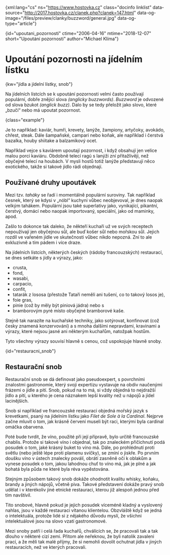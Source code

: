 
{xml:lang="cs" ns="https://www.hostovka.cz" class="docinfo linklist" data-source="http://2017.hostovka.cz/clanek.php?clanek=147.html" data-og-image="/files/preview/clanky/buzzword/general.jpg" data-og-type="article"}

{id="upoutani_pozornosti" ctime="2006-04-16" mtime="2018-12-07" short="Upoutání pozornosti" author="Michael Klíma"}

# Upoutání pozornosti na jídelním lístku

{kw="jídla a jídelní lístky, snob"}

Na jídelních lístcích se k upoutání pozornosti velmi často používají populární, dobře znějící slova _(anglicky buzzwords)_. _Buzzword_ je odvozené od slova bzukot _(anglick buzz)_. Dalo by se tedy přeložit jako slovo, které „bzučí“ nebo má upoutat pozornost.

{class="example"}

Je to například: kaviár, humři, krevety, lanýže, žampiony, artyčoky, avokádo, chřest, steak. Dále šampaňské, campari nebo koňak, ale například i čerstvá bazalka, houby shiitake a balzamikový ocet.

Například vejce s kaviárem upoutají pozornost, i když obsahují jen velice malou porci kaviáru. Obdobně telecí ragú s lanýži zní přitažlivěji, než obyčejné telecí na houbách. V mysli hostů totiž lanýže představují něco exotického, takže si takové jídlo rádi objednají.

## Používané druhy upoutávek

Mezi tzv. _taháky_ se řadí i momentálně populární suroviny. Tak například česnek, který se kdysi v „nóbl“ kuchyni vůbec neobjevoval, je dnes naopak velkým tahákem. Populární jsou také superlativy jako, vynikající, pikantní, čerstvý, domácí nebo naopak importovaný, speciální, jako od maminky, apod.

Zašlo to dokonce tak daleko, že někteří kuchaři už ve svých receptech nepoužívají jen obyčejnou sůl, ale buď košer sůl nebo mořskou sůl.  Jejich rozdíl ve vařeném jídle ve skutečnosti vůbec nikdo nepozná. Zní to ale exkluzivně a tím pádem i více draze.

Na jídelních lístcích, některých českých (rádoby francouzských) restaurací, se dnes setkáte s jídly a výrazy, jako:

 * crusta,
 * fond,
 * wasabi,
 * carpacio,
 * confit,
 * tatarák z lososa (přestože Tataři neměli ani tušení, co to takový losos je),
 * foie gras,
 * pinie (což by měly být piniová jádra) nebo s
 * bramborovým pyré místo obyčejné bramborové kaše.

Stejně tak narazíte na kuchařské techniky, jako sotýrovat, konfinovat (což česky znamená konzervování) a s mnoha dalšími nepravdami, kravinami a výrazy, které nejsou jasné ani některým kuchařům, natožpak hostům.

Tyto všechny výrazy souvisí hlavně s cenou, což uspokojuje hlavně snoby.

{id="restauracni_snob"}

## Restaurační snob

Restaurační snob se dá definovat jako pseudoexpert, s povrchními znalostmi gastronomie, který svoji expertizu vystavuje na obdiv naučenými frázemi o jídle a pití. Snob, pokud na to má, si vždy objedná to nejdražší jídlo a pití, u kterého je cena náznakem lepší kvality než u nápojů a jídel lacinějších.

Snob si například ve francouzské restauraci objedná mořský jazyk s krevetkami, psaný na jídelním lístku jako _Filet de Sole à la Cardinal_. Nejprve začne mluvit o tom, jak krásně červení museli být raci, kterými byla cardinal omáčka obarvena.

Poté bude tvrdit, že víno, použité při její přípravě, bylo určitě francouzské chablis. Protože si takové víno i objednal, tak po znaleckém přičichnutí podá posudek o tom, jaké krásný buket to víno má. Dále, po prohlédnutí proti světlu (nebo ještě lépe proti plamenu svíčky), se zmíní o jiskře. Po prvním doušku víno v ústech znalecky poválí, obrátí zasněně oči k oblakům a vynese posudek o tom, jakou lahodnou chuť to víno má, jak je plné a jak bohatá byla půda ne které byla réva vypěstována.

Stejným způsobem takový snob dokáže ohodnotit kvalitu whisky, koňaku, brandy a jiných nápojů, včetně piva. Takové představení dokáže pravý snob udělat i v kterékoliv jiné etnické restauraci, kterou již alespoň jednou před tím navštívil.

Tito snobové, hlavně pokud je jejich posudek víceméně kladný a vyslovený nahlas, jsou v každé restauraci vítanou klientelou. Obzvláště když se jedná o intelektuála, protože lidé si z nějakého důvodu myslí, že všichni intelektuálové jsou na slovo vzatí gastronomové.

Mezi snoby patří i celá řada kuchařů, chválících se, že pracovali tak a tak dlouho v některé cizí zemi. Přitom ale neřeknou, že byli natolik zavaleni prací, a že měli tak malé příjmy, že si nemohli dovolit ochutnat jídla v jiných restauracích, než ve kterých pracovali.

